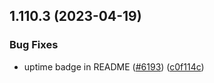## 1.110.3 (2023-04-19)


### Bug Fixes

* uptime badge in README ([#6193](https://github.com/EddieHubCommunity/LinkFree/issues/6193)) ([c0f114c](https://github.com/EddieHubCommunity/LinkFree/commit/c0f114c34dc334300899bd4b8896b28acb142ad3))



